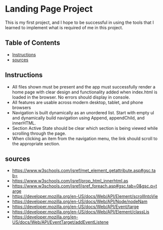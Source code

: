 # Landing Page Project

This is my first project, and I hope to be successful in using the tools that I learned to implement what is required of me in this project.

## Table of Contents

* [Instructions](#instructions)
* [sources](#sources)

## Instructions

* All files shown must be present and the app must successfully render a home page with clear design and functionality added when index.html is loaded in the browser. No errors should display in console.
* All features are usable across modern desktop, tablet, and phone browsers
* Navigation is built dynamically as an unordered list. Start with empty ul and dynamically build navigation using Append, appendChild, and innerHTML.
* Section Active State should be clear which section is being viewed while scrolling through the page.
* When clicking an item from the navigation menu, the link should scroll to the appropriate section.

## sources 

* https://www.w3schools.com/jsref/met_element_getattribute.asp#gsc.tab=
* https://www.w3schools.com/jsref/prop_html_innerhtml.as
* https://www.w3schools.com/jsref/jsref_foreach.asp#gsc.tab=0&gsc.q=targe
* https://developer.mozilla.org/en-US/docs/Web/API/Element/scrollIntoVie
* https://developer.mozilla.org/en-US/docs/Web/API/Node/nodeNam
* https://developer.mozilla.org/en-US/docs/Web/API/Event/targe
* https://developer.mozilla.org/en-US/docs/Web/API/Element/classLis
* https://developer.mozilla.org/en-US/docs/Web/API/EventTarget/addEventListene
